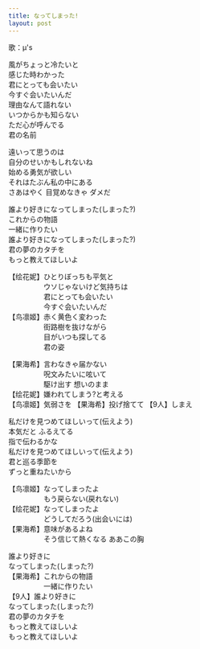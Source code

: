```yaml
---
title: なってしまった!
layout: post
---
```

歌：μ's

<p><a class="umi">風がちょっと冷たいと</a><br />
<a class="nozomi">感じた時わかった</a><br />
<a class="honoka">君にとっても会いたい<br />
今すぐ会いたいんだ</a><br />
<a class="hanayo">理由なんて語れない</a><br />
<a class="eli">いつからかも知らない</a><br />
<a class="nico">ただ心が呼んでる<br />
君の名前</a></p>

<p><a class="maki">遠いって思うのは</a><br />
<a class="kotori">自分のせいかもしれないね</a><br />
<a class="rin">始める勇気が欲しい</a><br />
それはたぶん私の中にある<br />
さあはやく 目覚めなきゃ ダメだ</p>

<p>誰より好きになってしまった(しまった?)<br />
これからの物語<br />
一緒に作りたい<br />
誰より好きになってしまった(しまった?)<br />
君の夢のカタチを<br />
もっと教えてほしいよ</p>

<p>【<a class="eli">绘</a><a class="hanayo">花</a><a class="nico">妮</a>】ひとりぼっちも平気と<br />
　　　　　ウソじゃないけど気持ちは<br />
　　　　　君にとっても会いたい<br />
　　　　　今すぐ会いたいんだ<br />
【<a class="kotori">鸟</a><a class="rin">凛</a><a class="maki">姬</a>】赤く黄色く変わった<br />
　　　　　街路樹を抜けながら<br />
　　　　　目がいつも探してる<br />
　　　　　君の姿</p>

<p>【<a class="honoka">果</a><a class="umi">海</a><a class="nozomi">希</a>】言わなきゃ届かない<br />
　　　　　呪文みたいに呟いて<br />
　　　　　駆け出す 想いのまま<br />
【<a class="eli">绘</a><a class="hanayo">花</a><a class="nico">妮</a>】嫌われてしまう?と考える<br />
【<a class="kotori">鸟</a><a class="rin">凛</a><a class="maki">姬</a>】気弱さを 【<a class="honoka">果</a><a class="umi">海</a><a class="nozomi">希</a>】投げ捨てて 【9人】しまえ</p>

<p>私だけを見つめてほしいって(伝えよう)<br />
本気だと ふるえてる<br />
指で伝わるかな<br />
私だけを見つめてほしいって(伝えよう)<br />
君と巡る季節を<br />
ずっと重ねたいから</p>

<p>【<a class="kotori">鸟</a><a class="rin">凛</a><a class="maki">姬</a>】なってしまったよ<br />
　　　　　もう戻らない(戻れない)<br />
【<a class="eli">绘</a><a class="hanayo">花</a><a class="nico">妮</a>】なってしまったよ<br />
　　　　　どうしてだろう(出会いには)<br />
【<a class="honoka">果</a><a class="umi">海</a><a class="nozomi">希</a>】意味があるよね<br />
　　　　　そう信じて熱くなる ああこの胸</p>

<p><a class="honoka">誰より好きに<br />
なってしまった</a>(しまった?)<br />
【<a class="honoka">果</a><a class="umi">海</a><a class="nozomi">希</a>】これからの物語<br />
　　　　　一緒に作りたい<br />
【9人】誰より好きに<br />
なってしまった(しまった?)<br />
君の夢のカタチを<br />
もっと教えてほしいよ<br />
もっと教えてほしいよ</p>